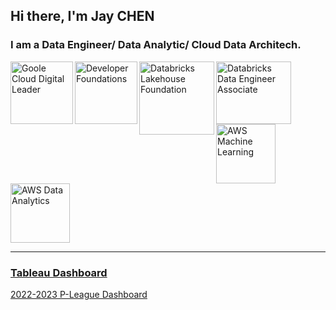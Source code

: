 ## Hi there, I'm Jay CHEN

### I am a Data Engineer/ Data Analytic/ Cloud Data Architech.


<a href="https://www.credential.net/a9f906be-ae21-4bbe-ae5d-1c9c0935d630#gs.n48lhw">
<img align="left" alt="Goole Cloud Digital Leader" width="100px" height="100px" src="https://api.accredible.com/v1/frontend/credential_website_embed_image/badge/54021623">

<a href="https://credentials.databricks.com/1408a416-f339-4853-bf06-343eae72dea8">
<img align="left" alt="Developer Foundations" width="100px" height="100px" src="https://api.accredible.com/v1/frontend/credential_website_embed_image/badge/51847700">

<a href="https://credentials.databricks.com/eeef1b6c-a186-41cf-92a2-c4fa2d688c51#gs.n4479n">
<img align="left" alt="Databricks Lakehouse Foundation" width="120px" height="117px" src="https://api.accredible.com/v1/frontend/credential_website_embed_image/badge/65940160">

<a href="https://credentials.databricks.com/ede0fe34-6fe3-4fd7-b263-74500ed706ba#gs.nwj0px">
<img align="left" alt="Databricks Data Engineer Associate" width="120px" height="100px" src="https://api.accredible.com/v1/frontend/credential_website_embed_image/badge/66981357">

<a href="https://www.credly.com/badges/23d277b7-3102-4e47-aa17-29fff7b5eee3/public_url">
<img align="left" alt="AWS Machine Learning" width="95px" height="95px" src="https://images.credly.com/size/110x110/images/778bde6c-ad1c-4312-ac33-2fa40d50a147/image.png">

<a href="https://www.credly.com/badges/6fe542ba-3889-4fd8-9ab8-c7e277bf85aa/public_url">
<img align="left" alt="AWS Data Analytics" width="95px" height="95px" src="https://images.credly.com/size/110x110/images/6430efe4-0ac0-4df6-8f1b-9559d8fcdf27/image.png">

<br clear="all" />

---
### Tableau Dashboard
<a href="https://public.tableau.com/views/P-league2022-2023public/P-league2022-2023?:language=zh-TW&:display_count=n&:origin=viz_share_link">2022-2023 P-League Dashboard</a>

